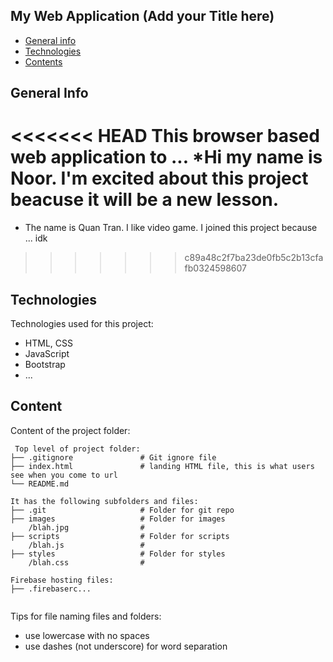 ## My Web Application (Add your Title here)

* [General info](#general-info)
* [Technologies](#technologies)
* [Contents](#content)

## General Info
<<<<<<< HEAD
This browser based web application to ...
*Hi my name is Noor. I'm excited about this project beacuse it will be a new lesson.
=======
* The name is Quan Tran. I like video game. I joined this project because ... idk

>>>>>>> c89a48c2f7ba23de0fb5c2b13cfafb0324598607
	
## Technologies
Technologies used for this project:
* HTML, CSS
* JavaScript
* Bootstrap 
* ...
	
## Content
Content of the project folder:

```
 Top level of project folder: 
├── .gitignore               # Git ignore file
├── index.html               # landing HTML file, this is what users see when you come to url
└── README.md

It has the following subfolders and files:
├── .git                     # Folder for git repo
├── images                   # Folder for images
    /blah.jpg                # 
├── scripts                  # Folder for scripts
    /blah.js                 # 
├── styles                   # Folder for styles
    /blah.css                # 

Firebase hosting files: 
├── .firebaserc...


```

Tips for file naming files and folders:
* use lowercase with no spaces
* use dashes (not underscore) for word separation

